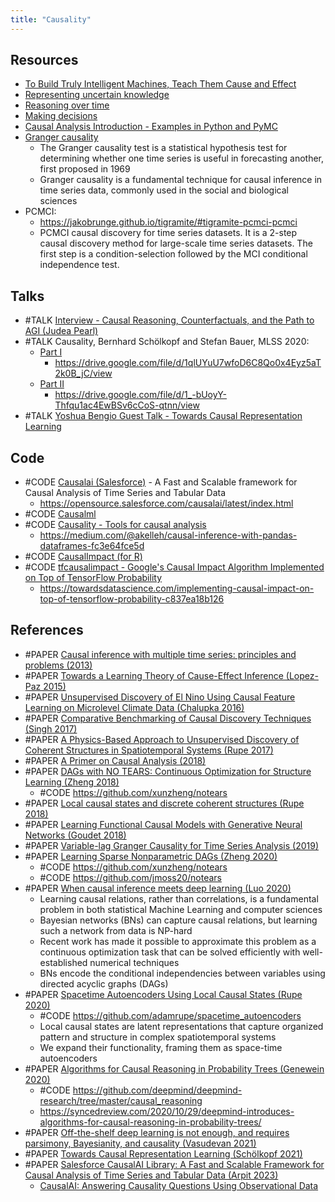 ```yaml
---
title: "Causality"
---
```


## Resources
- [To Build Truly Intelligent Machines, Teach Them Cause and Effect](https://www.quantamagazine.org/to-build-truly-intelligent-machines-teach-them-cause-and-effect-20180515/)
- [Representing uncertain knowledge](https://glouppe.github.io/info8006-introduction-to-ai/?p=lecture5.md)
- [Reasoning over time](https://glouppe.github.io/info8006-introduction-to-ai/?p=lecture7.md)
- [Making decisions](https://glouppe.github.io/info8006-introduction-to-ai/?p=lecture8.md)
- [Causal Analysis Introduction - Examples in Python and PyMC](https://engl.is/causal-analysis-introduction-examples-in-python-and-pymc.html)
- [Granger causality](https://en.wikipedia.org/wiki/Granger_causality)
	- The Granger causality test is a statistical hypothesis test for determining whether one time series is useful in forecasting another, first proposed in 1969
	- Granger causality is a fundamental technique for causal inference in time series data, commonly used in the social and biological sciences
- PCMCI:
	- https://jakobrunge.github.io/tigramite/#tigramite-pcmci-pcmci
	- PCMCI causal discovery for time series datasets. It is a 2-step causal discovery method for large-scale time series datasets. The first step is a condition-selection followed by the MCI conditional independence test.

## Talks
- #TALK [Interview - Causal Reasoning, Counterfactuals, and the Path to AGI (Judea Pearl)](https://www.youtube.com/watch?v=pEBI0vF45ic)
- #TALK Causality, Bernhard Schölkopf and Stefan Bauer, MLSS 2020: 
	- [Part I](https://www.youtube.com/watch?v=btmJtThWmhA&feature=youtu.be)
		- https://drive.google.com/file/d/1qlUYuU7wfoD6C8Qo0x4Eyz5aT2k0B_jC/view
	- [Part II](https://www.youtube.com/watch?v=9DJWJpn0DmU&feature=youtu.be)
		- https://drive.google.com/file/d/1_-bUoyY-Thfqu1ac4EwBSv6cCoS-qtnn/view
- #TALK [Yoshua Bengio Guest Talk - Towards Causal Representation Learning](https://www.youtube.com/watch?v=rKZJ0TJWvTk)

## Code
- #CODE [Causalai (Salesforce)](https://github.com/salesforce/causalai) - A Fast and Scalable framework for Causal Analysis of Time Series and Tabular Data
	- https://opensource.salesforce.com/causalai/latest/index.html
- #CODE [Causalml](https://github.com/uber/causalml)
- #CODE [Causality - Tools for causal analysis](https://github.com/akelleh/causality)
	- https://medium.com/@akelleh/causal-inference-with-pandas-dataframes-fc3e64fce5d
- #CODE [CausalImpact (for R)](https://google.github.io/CausalImpact/)
- #CODE [tfcausalimpact - Google's Causal Impact Algorithm Implemented on Top of TensorFlow Probability](https://github.com/WillianFuks/tfcausalimpact)
	- https://towardsdatascience.com/implementing-causal-impact-on-top-of-tensorflow-probability-c837ea18b126

  
## References
- #PAPER [Causal inference with multiple time series: principles and problems (2013)](https://royalsocietypublishing.org/doi/10.1098/rsta.2011.0613)
- #PAPER [Towards a Learning Theory of Cause-Effect Inference (Lopez-Paz 2015)](https://arxiv.org/abs/1502.02398)
- #PAPER [Unsupervised Discovery of El Nino Using Causal Feature Learning on Microlevel Climate Data (Chalupka 2016)](https://arxiv.org/abs/1605.09370)
- #PAPER [Comparative Benchmarking of Causal Discovery Techniques (Singh 2017)](https://arxiv.org/abs/1708.06246)
- #PAPER [A Physics-Based Approach to Unsupervised Discovery of Coherent Structures in Spatiotemporal Systems (Rupe 2017)](https://arxiv.org/abs/1709.03184) 
- #PAPER [A Primer on Causal Analysis (2018)](https://arxiv.org/abs/1806.01488)
- #PAPER [DAGs with NO TEARS: Continuous Optimization for Structure Learning (Zheng 2018)](https://arxiv.org/abs/1803.01422)
	- #CODE https://github.com/xunzheng/notears
- #PAPER [Local causal states and discrete coherent structures (Rupe 2018)](https://aip.scitation.org/doi/10.1063/1.5021130) 
- #PAPER [Learning Functional Causal Models with Generative Neural Networks (Goudet 2018)](https://arxiv.org/abs/1709.05321)
- #PAPER [Variable-lag Granger Causality for Time Series Analysis (2019)](https://arxiv.org/abs/1912.10829)
- #PAPER [Learning Sparse Nonparametric DAGs (Zheng 2020)](https://arxiv.org/abs/1909.13189)
	- #CODE https://github.com/xunzheng/notears
	- #CODE https://github.com/jmoss20/notears
- #PAPER [When causal inference meets deep learning (Luo 2020)](https://www.nature.com/articles/s42256-020-0218-x)
	- Learning causal relations, rather than correlations, is a fundamental problem in both statistical Machine Learning and computer sciences
	- Bayesian networks (BNs) can capture causal relations, but learning such a network from data is NP-hard
	- Recent work has made it possible to approximate this problem as a continuous optimization task that can be solved efficiently with well-established numerical techniques
	- BNs encode the conditional independencies between variables using directed acyclic graphs (DAGs)
- #PAPER [Spacetime Autoencoders Using Local Causal States (Rupe 2020)](https://arxiv.org/abs/2010.05451)
	- #CODE https://github.com/adamrupe/spacetime_autoencoders
	- Local causal states are latent representations that capture organized pattern and structure in complex spatiotemporal systems
	- We expand their functionality, framing them as space-time autoencoders
- #PAPER [Algorithms for Causal Reasoning in Probability Trees (Genewein 2020)](https://arxiv.org/abs/2010.12237)
	- #CODE https://github.com/deepmind/deepmind-research/tree/master/causal_reasoning
	- https://syncedreview.com/2020/10/29/deepmind-introduces-algorithms-for-causal-reasoning-in-probability-trees/
- #PAPER [Off-the-shelf deep learning is not enough, and requires parsimony, Bayesianity, and causality (Vasudevan 2021)](https://www.nature.com/articles/s41524-020-00487-0)
- #PAPER [Towards Causal Representation Learning (Schölkopf 2021)](https://arxiv.org/abs/2102.11107)
- #PAPER [Salesforce CausalAI Library: A Fast and Scalable Framework for Causal Analysis of Time Series and Tabular Data (Arpit 2023)](https://arxiv.org/pdf/2301.10859)
	- [CausalAI: Answering Causality Questions Using Observational Data](https://blog.salesforceairesearch.com/causalai/)




